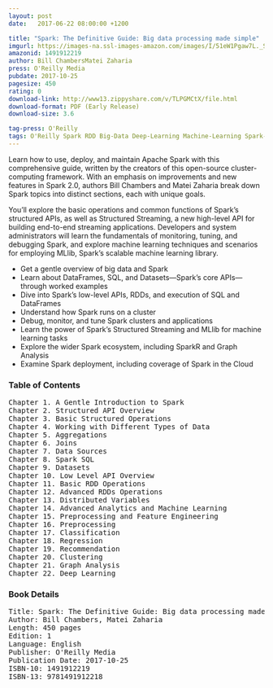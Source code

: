 ```yaml
---
layout: post
date:   2017-06-22 08:00:00 +1200

title: "Spark: The Definitive Guide: Big data processing made simple"
imgurl: https://images-na.ssl-images-amazon.com/images/I/51eW1Pgaw7L._SL200_.jpg
amazonid: 1491912219
author: Bill ChambersMatei Zaharia
press: O'Reilly Media
pubdate: 2017-10-25
pagesize: 450
rating: 0
download-link: http://www13.zippyshare.com/v/TLPGMCtX/file.html
download-format: PDF (Early Release)
download-size: 3.6

tag-press: O'Reilly
tags: O'Reilly Spark RDD Big-Data Deep-Learning Machine-Learning Spark-SQL Streaming Scala Early-Release
---
```


Learn how to use, deploy, and maintain Apache Spark with this comprehensive guide, written by the creators of this open-source cluster-computing framework. With an emphasis on improvements and new features in Spark 2.0, authors Bill Chambers and Matei Zaharia break down Spark topics into distinct sections, each with unique goals.

You’ll explore the basic operations and common functions of Spark’s structured APIs, as well as Structured Streaming, a new high-level API for building end-to-end streaming applications. Developers and system administrators will learn the fundamentals of monitoring, tuning, and debugging Spark, and explore machine learning techniques and scenarios for employing MLlib, Spark’s scalable machine learning library.

- Get a gentle overview of big data and Spark
- Learn about DataFrames, SQL, and Datasets—Spark’s core APIs—through worked examples
- Dive into Spark’s low-level APIs, RDDs, and execution of SQL and DataFrames
- Understand how Spark runs on a cluster
- Debug, monitor, and tune Spark clusters and applications
- Learn the power of Spark’s Structured Streaming and MLlib for machine learning tasks
- Explore the wider Spark ecosystem, including SparkR and Graph Analysis
- Examine Spark deployment, including coverage of Spark in the Cloud

### Table of Contents
<pre>
Chapter 1. A Gentle Introduction to Spark
Chapter 2. Structured API Overview
Chapter 3. Basic Structured Operations
Chapter 4. Working with Different Types of Data
Chapter 5. Aggregations
Chapter 6. Joins
Chapter 7. Data Sources
Chapter 8. Spark SQL
Chapter 9. Datasets
Chapter 10. Low Level API Overview
Chapter 11. Basic RDD Operations
Chapter 12. Advanced RDDs Operations
Chapter 13. Distributed Variables
Chapter 14. Advanced Analytics and Machine Learning
Chapter 15. Preprocessing and Feature Engineering
Chapter 16. Preprocessing
Chapter 17. Classification
Chapter 18. Regression
Chapter 19. Recommendation
Chapter 20. Clustering
Chapter 21. Graph Analysis
Chapter 22. Deep Learning
</pre>

### Book Details
<pre>
Title: Spark: The Definitive Guide: Big data processing made simple
Author: Bill Chambers, Matei Zaharia
Length: 450 pages
Edition: 1
Language: English
Publisher: O'Reilly Media
Publication Date: 2017-10-25
ISBN-10: 1491912219
ISBN-13: 9781491912218
</pre>
